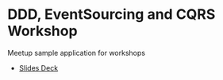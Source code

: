 #  DDD, EventSourcing and CQRS Workshop 

Meetup sample application for workshops

* [Slides Deck](https://docs.google.com/presentation/d/1ZE_6KpIQwaVq3dH13Hb0aYbTS2dpNF0zXnQYoMy9nHk/edit?usp=sharing)


